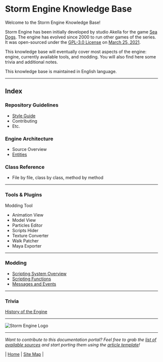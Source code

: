 # Storm Engine Knowledge Base


Welcome to the Storm Engine Knowledge Base!

Storm Engine has been initially developed by studio Akella for the game [Sea Dogs](https://en.wikipedia.org/wiki/Sea_Dogs_(video_game)). The engine has evolved since 2000 to run other games of the series. It was open-sourced under the [GPL-3.0 License](https://choosealicense.com/licenses/gpl-3.0/) on [March 25, 2021](https://steamcommunity.com/games/223330/announcements/detail/3013444995188538671).

This knowledge base will eventually cover most aspects of the engine: engine, currently available tools, and modding. You will also find here some trivia and additional notes.

This knowledge base is maintained in English language.

---

## Index

### Repository Guidelines

* [Style Guide](kb/0003-style-guide.md)
* Contributing
* Etc.

### Engine Architecture

* Source Overview
* [Entities](kb/0004-entities.md)


### Class Reference

* File by file, class by class, method by method

---
### Tools & Plugins

Modding Tool
* Animation View
* Model View
* Particles Editor
* Scripts Hider
* Texture Converter
* Walk Patcher
* Maya Exporter

---
### Modding

* [Scripting System Overview](kb/0002-scripting-overview.md)
* [Scripting Functions](kb/0003-scripting-functions.md)
* [Messages and Events](kb/0005-events.md)

---

### Trivia

[History of the Engine](kb/0001-history.md)

---

![Storm Engine Logo](media/SE_logo_ship.jpg)

---

_Want to contribute to this documentation portal? Feel free to grab the [list of available sources](work/sources_list.md) and start porting them using the [article template](work/0000-kb-template.md)!_

| [Home](index.md) | [Site Map](site-map.md) | 